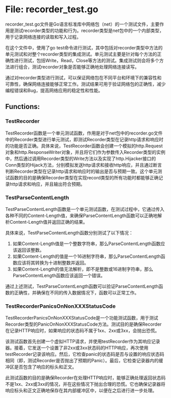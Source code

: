 # File: recorder_test.go

recorder_test.go文件是Go语言标准库中网络包（net）的一个测试文件，主要作用是测试recorder类型的功能和行为。recorder类型是net包中的一个内部类型，用于记录网络连接的读取和写入过程。

在这个文件中，使用了go test命令进行测试，其中包括对recorder类型中方法的单元测试和对整个recorder类型的集成测试。单元测试主要是针对每个方法的正确性进行测试，包括Write，Read，Close等方法的测试。集成测试则会将多个方法进行组合，测试recorder对象是否能够正确地处理网络连接读写。

通过对recorder类型进行测试，可以保证网络包在不同平台和环境下的兼容性和可靠性，确保网络连接能够正常工作。测试结果可用于验证网络包的正确性，减少编程错误和Bug，提高网络应用的稳定性和性能。

## Functions:

### TestRecorder

TestRecorder函数是一个单元测试函数，作用是对于net包中的recorder.go文件中的Recorder类型进行单元测试，即测试Recorder类型在记录http请求和响应时的功能是否正确。具体来说，TestRecorder函数会创建一个模拟的http.Request对象和http.ResponseWriter对象，并且将它们作为参数传入Recorder类型的实例中，然后通过调用Recorder类型的Write方法以及实现了http.Hijacker接口的Conn类型的Hijack方法，分别模拟发送http请求和接收http响应，并且通过断言判断Recorder类型在记录http请求和响应时的输出是否与预期一致。这个单元测试函数的目的是确保Recorder类型在实现record类型的所有功能时都能够正确记录http请求和响应，并且输出符合预期。



### TestParseContentLength

TestParseContentLength函数是一个单元测试函数，在测试过程中，它通过传入各种不同的Content-Length值，来确保ParseContentLength函数可以正确地解析Content-Length值并返回正确的结果。

具体来说，TestParseContentLength函数分别测试了以下情况：

1. 如果Content-Length值是一个整数字符串，那么ParseContentLength函数应该返回该整数。
2. 如果Content-Length的值是一个16进制字符串，那么ParseContentLength函数应该将其转换为十进制整数并返回。
3. 如果Content-Length的值无法解析，即不是整数或16进制字符串，那么ParseContentLength函数应该返回一个错误。

通过上述测试，TestParseContentLength函数可以验证ParseContentLength函数的正确性，并确保在不同的传入数据情况下，函数可以正常工作。



### TestRecorderPanicsOnNonXXXStatusCode

TestRecorderPanicsOnNonXXXStatusCode是一个功能测试函数，用于测试Recorder类型的PanicOnNonXXXStatusCode方法。测试目的是确保Recorder在记录HTTP响应时，如果响应的状态码不属于1xx、2xx或3xx，会抛出恐慌。

该测试函数首先创建一个虚拟HTTP请求，并使用testRecorder作为其响应记录器。接着，它发送一个设置了非2xx或3xx状态码的HTTP响应，再次使用testRecorder记录该响应。然后，它检查panic的状态码是否与设置的响应状态码相同（即，测试Recorder是否抛出了预期的Panic）。最后，它检查记录器内的缓冲区是否包含了响应的标头和正文。

此测试函数的目的是确保Recorder在处理HTTP响应时，能够正确处理返回状态码不是1xx、2xx或3xx的情况，并在这些情况下抛出合理的恐慌。它也确保记录器将响应标头和正文正确地保存在其内部缓冲区中，以便在之后进行进一步处理。



